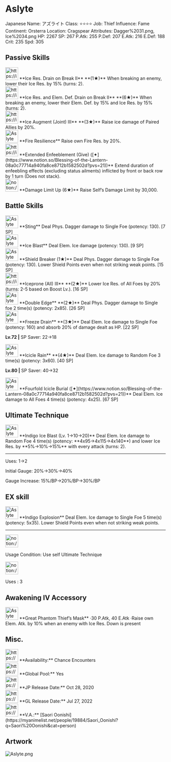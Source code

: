 # Aslyte

Japanese Name: アズライト
Class: ⭐️⭐️⭐️⭐️
Job: Thief
Influence: Fame
Continent: Orsterra
Location: Cragspear
Attributes: Dagger%2031.png, Ice%2034.png
HP: 2267
SP: 267
P.Atk: 255
P.Def: 207
E.Atk: 216
E.Def: 188
Crit: 235
Spd: 305

## Passive Skills

<aside>
<img src="https://img.game8.jp/7656467/5682b52197ecd71f684f4559a7f86c82.png/show" alt="https://img.game8.jp/7656467/5682b52197ecd71f684f4559a7f86c82.png/show" width="40px" /> **Ice Res. Drain on Break II** **(1★)**
When breaking an enemy, lower their Ice Res. by 15% (turns: 2).

<aside>
<img src="https://img.game8.jp/7656467/5682b52197ecd71f684f4559a7f86c82.png/show" alt="https://img.game8.jp/7656467/5682b52197ecd71f684f4559a7f86c82.png/show" width="40px" /> **Ice Res. and Elem. Def. Drain on Break II** **(6★)**
When breaking an enemy, lower their Elem. Def. by 15% and Ice Res. by 15% (turns: 2).

</aside>

</aside>

<aside>
<img src="https://img.game8.jp/6930244/d0094a47a312ba7323d1dae65a5d83be.png/show" alt="https://img.game8.jp/6930244/d0094a47a312ba7323d1dae65a5d83be.png/show" width="40px" /> **Ice Augment (Joint) III** **(3★)**
Raise ice damage of Paired Allies by 20%.

</aside>

<aside>
<img src="Aslyte%20d232fc52d1424dbe99416321e28a9d49/Fire_Resilience.png" alt="Aslyte%20d232fc52d1424dbe99416321e28a9d49/Fire_Resilience.png" width="40px" /> **Fire Resilience**
Raise own Fire Res. by 20%.

</aside>

<aside>
<img src="https://img.game8.jp/7217336/57608b3899d6789553779c14b3801788.png/show" alt="https://img.game8.jp/7217336/57608b3899d6789553779c14b3801788.png/show" width="40px" /> **Extended Enfeeblement (Give) ([✦](https://www.notion.so/Blessing-of-the-Lantern-08a0c77714a940fa8ce8712b1582502d?pvs=21))**
Extend duration of enfeebling effects (excluding status ailments) inflicted by front or back row by 1 turn (Does not stack).

</aside>

<aside>
<img src="notion://custom_emoji/2482af5e-3bb7-4af8-a110-df4150e44521/17debbc6-5396-80a6-933a-007af3a7f551" alt="notion://custom_emoji/2482af5e-3bb7-4af8-a110-df4150e44521/17debbc6-5396-80a6-933a-007af3a7f551" width="40px" /> **Damage Limit Up (6★)**
Raise Self’s Damage Limit by 30,000.

</aside>

## Battle Skills

<aside>
<img src="Aslyte%20d232fc52d1424dbe99416321e28a9d49/Dagger.png" alt="Aslyte%20d232fc52d1424dbe99416321e28a9d49/Dagger.png" width="40px" /> **Sting**
Deal Phys. Dagger damage to Single Foe (potency: 130). [7 SP]

</aside>

<aside>
<img src="Aslyte%20d232fc52d1424dbe99416321e28a9d49/Ice.png" alt="Aslyte%20d232fc52d1424dbe99416321e28a9d49/Ice.png" width="40px" /> **Ice Blast**
Deal Elem. Ice damage (potency: 130). [9 SP]

</aside>

<aside>
<img src="Aslyte%20d232fc52d1424dbe99416321e28a9d49/Dagger%201.png" alt="Aslyte%20d232fc52d1424dbe99416321e28a9d49/Dagger%201.png" width="40px" /> **Shield Breaker (1★)**
Deal Phys. Dagger damage to Single Foe (potency: 130). Lower Shield Points even when not striking weak points. [15 SP]

</aside>

<aside>
<img src="https://img.game8.jp/6909196/ce50237128dbdac99dd75aad5895bba1.png/show" alt="https://img.game8.jp/6909196/ce50237128dbdac99dd75aad5895bba1.png/show" width="40px" /> **Iceprone (All) III** **(2★)**
Lower Ice Res. of All Foes by 20% (turns: 2-5 based on Boost Lv.). [16 SP]

</aside>

<aside>
<img src="Aslyte%20d232fc52d1424dbe99416321e28a9d49/Dagger%202.png" alt="Aslyte%20d232fc52d1424dbe99416321e28a9d49/Dagger%202.png" width="40px" /> **Double Edge** **(2★)**
Deal Phys. Dagger damage to Single foe 2 time(s) (potency: 2x85). [26 SP]

</aside>

<aside>
<img src="Aslyte%20d232fc52d1424dbe99416321e28a9d49/Ice%201.png" alt="Aslyte%20d232fc52d1424dbe99416321e28a9d49/Ice%201.png" width="40px" /> **Freeze Drain** **(3★)**
Deal Elem. Ice damage to Single Foe (potency: 160) and absorb 20% of damage dealt as HP. [22 SP]

**Lv.72 |** SP Saver: 22→18

</aside>

<aside>
<img src="Aslyte%20d232fc52d1424dbe99416321e28a9d49/Ice%202.png" alt="Aslyte%20d232fc52d1424dbe99416321e28a9d49/Ice%202.png" width="40px" /> **Icicle Rain** **(4★)**
Deal Elem. Ice damage to Random Foe 3 time(s) (potency: 3x60). [40 SP]

**Lv.80 |** SP Saver: 40→32

</aside>

<aside>
<img src="Aslyte%20d232fc52d1424dbe99416321e28a9d49/Ice%203.png" alt="Aslyte%20d232fc52d1424dbe99416321e28a9d49/Ice%203.png" width="40px" /> **Fourfold Icicle Burial ([✦](https://www.notion.so/Blessing-of-the-Lantern-08a0c77714a940fa8ce8712b1582502d?pvs=21))**
Deal Elem. Ice damage to All Foes 4 time(s) (potency: 4x25). [67 SP]

</aside>

## Ultimate Technique

<aside>
<img src="Aslyte%20d232fc52d1424dbe99416321e28a9d49/Ice%204.png" alt="Aslyte%20d232fc52d1424dbe99416321e28a9d49/Ice%204.png" width="40px" /> **Indigo Ice Blast (Lv. 1→10→20)**
Deal Elem. Ice damage to Random Foe 4 time(s) (potency: **4x95→4x115→4x140**) and lower Ice Res. by **5%→10%→15%** with every attack (turns: 2).

---

Uses:
1→2

Initial Gauge:
20%→30%→40%

Gauge Increase:
15%/BP→20%/BP→30%/BP

</aside>

## EX skill

<aside>
<img src="Aslyte%20d232fc52d1424dbe99416321e28a9d49/Ice%204.png" alt="Aslyte%20d232fc52d1424dbe99416321e28a9d49/Ice%204.png" width="40px" /> **Indigo Explosion**
Deal Elem. Ice damage to Single Foe 5 time(s) (potency: 5x35). Lower Shield Points even when not striking weak points.

---

<aside>
<img src="notion://custom_emoji/2482af5e-3bb7-4af8-a110-df4150e44521/137ebbc6-5396-802c-b9bc-007a54884b6f" alt="notion://custom_emoji/2482af5e-3bb7-4af8-a110-df4150e44521/137ebbc6-5396-802c-b9bc-007a54884b6f" width="40px" />

Usage Condition: Use self Ultimate Technique

</aside>

<aside>
<img src="notion://custom_emoji/2482af5e-3bb7-4af8-a110-df4150e44521/137ebbc6-5396-80ba-9f36-007a936447ac" alt="notion://custom_emoji/2482af5e-3bb7-4af8-a110-df4150e44521/137ebbc6-5396-80ba-9f36-007a936447ac" width="40px" />

Uses : 3

</aside>

</aside>

## Awakening IV Accessory

<aside>
<img src="Aslyte%20d232fc52d1424dbe99416321e28a9d49/Awakening_IV.png" alt="Aslyte%20d232fc52d1424dbe99416321e28a9d49/Awakening_IV.png" width="40px" /> **Great Phantom Thief’s Mask**
·30 P.Atk, 40 E.Atk
·Raise own Elem. Atk. by 10% when an enemy with Ice Res. Down is present

</aside>

## Misc.

<aside>
<img src="https://www.notion.so/icons/gift_gray.svg" alt="https://www.notion.so/icons/gift_gray.svg" width="40px" /> **Availability:** Chance Encounters

</aside>

<aside>
<img src="https://www.notion.so/icons/globe_gray.svg" alt="https://www.notion.so/icons/globe_gray.svg" width="40px" /> **Global Pool:** Yes

</aside>

<aside>
<img src="https://www.notion.so/icons/calendar_red.svg" alt="https://www.notion.so/icons/calendar_red.svg" width="40px" /> **JP Release Date:**
Oct 28, 2020

</aside>

<aside>
<img src="https://www.notion.so/icons/calendar_blue.svg" alt="https://www.notion.so/icons/calendar_blue.svg" width="40px" /> **GL Release Date:**
Jul 27, 2022

</aside>

<aside>
<img src="https://www.notion.so/icons/microphone_gray.svg" alt="https://www.notion.so/icons/microphone_gray.svg" width="40px" /> **V.A.:** [Saori Oonishi](https://myanimelist.net/people/19884/Saori_Oonishi?q=Saori%20Oonishi&cat=person)

</aside>

## Artwork

![Aslyte.png](Aslyte%20d232fc52d1424dbe99416321e28a9d49/Aslyte.png)